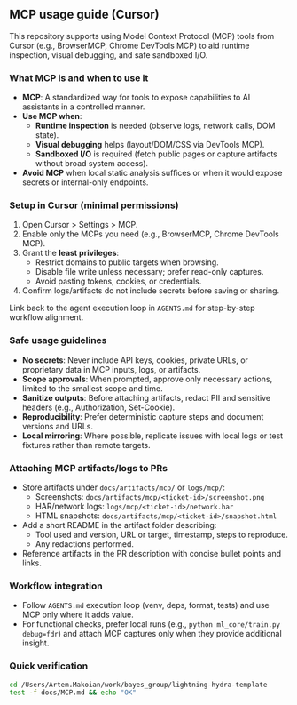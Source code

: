 ## MCP usage guide (Cursor)

This repository supports using Model Context Protocol (MCP) tools from Cursor (e.g., BrowserMCP, Chrome DevTools MCP) to aid runtime inspection, visual debugging, and safe sandboxed I/O.

### What MCP is and when to use it

- **MCP**: A standardized way for tools to expose capabilities to AI assistants in a controlled manner.
- **Use MCP when**:
  - **Runtime inspection** is needed (observe logs, network calls, DOM state).
  - **Visual debugging** helps (layout/DOM/CSS via DevTools MCP).
  - **Sandboxed I/O** is required (fetch public pages or capture artifacts without broad system access).
- **Avoid MCP** when local static analysis suffices or when it would expose secrets or internal-only endpoints.

### Setup in Cursor (minimal permissions)

1. Open Cursor > Settings > MCP.
2. Enable only the MCPs you need (e.g., BrowserMCP, Chrome DevTools MCP).
3. Grant the **least privileges**:
   - Restrict domains to public targets when browsing.
   - Disable file write unless necessary; prefer read-only captures.
   - Avoid pasting tokens, cookies, or credentials.
4. Confirm logs/artifacts do not include secrets before saving or sharing.

Link back to the agent execution loop in `AGENTS.md` for step-by-step workflow alignment.

### Safe usage guidelines

- **No secrets**: Never include API keys, cookies, private URLs, or proprietary data in MCP inputs, logs, or artifacts.
- **Scope approvals**: When prompted, approve only necessary actions, limited to the smallest scope and time.
- **Sanitize outputs**: Before attaching artifacts, redact PII and sensitive headers (e.g., Authorization, Set-Cookie).
- **Reproducibility**: Prefer deterministic capture steps and document versions and URLs.
- **Local mirroring**: Where possible, replicate issues with local logs or test fixtures rather than remote targets.

### Attaching MCP artifacts/logs to PRs

- Store artifacts under `docs/artifacts/mcp/` or `logs/mcp/`:
  - Screenshots: `docs/artifacts/mcp/<ticket-id>/screenshot.png`
  - HAR/network logs: `logs/mcp/<ticket-id>/network.har`
  - HTML snapshots: `docs/artifacts/mcp/<ticket-id>/snapshot.html`
- Add a short README in the artifact folder describing:
  - Tool used and version, URL or target, timestamp, steps to reproduce.
  - Any redactions performed.
- Reference artifacts in the PR description with concise bullet points and links.

### Workflow integration

- Follow `AGENTS.md` execution loop (venv, deps, format, tests) and use MCP only where it adds value.
- For functional checks, prefer local runs (e.g., `python ml_core/train.py debug=fdr`) and attach MCP captures only when they provide additional insight.

### Quick verification

```bash
cd /Users/Artem.Makoian/work/bayes_group/lightning-hydra-template
test -f docs/MCP.md && echo "OK"
```
